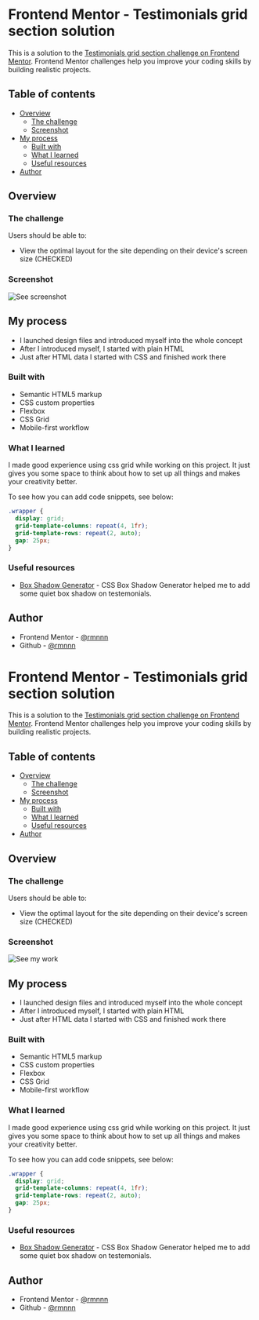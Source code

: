 # Frontend Mentor - Testimonials grid section solution

This is a solution to the [Testimonials grid section challenge on Frontend Mentor](https://www.frontendmentor.io/challenges/testimonials-grid-section-Nnw6J7Un7). Frontend Mentor challenges help you improve your coding skills by building realistic projects.

## Table of contents

- [Overview](#overview)
  - [The challenge](#the-challenge)
  - [Screenshot](#screenshot)
- [My process](#my-process)
  - [Built with](#built-with)
  - [What I learned](#what-i-learned)
  - [Useful resources](#useful-resources)
- [Author](#author)

## Overview

### The challenge

Users should be able to:

- View the optimal layout for the site depending on their device's screen size (CHECKED)

### Screenshot

![See screenshot](./https://i.imgur.com/B2rLZEF.png)

## My process

- I launched design files and introduced myself into the whole concept
- After I introduced myself, I started with plain HTML
- Just after HTML data I started with CSS and finished work there

### Built with

- Semantic HTML5 markup
- CSS custom properties
- Flexbox
- CSS Grid
- Mobile-first workflow

### What I learned

I made good experience using css grid while working on this project. It just gives you some space to think about how to set up all things and makes your creativity better.

To see how you can add code snippets, see below:

```css
.wrapper {
  display: grid;
  grid-template-columns: repeat(4, 1fr);
  grid-template-rows: repeat(2, auto);
  gap: 25px;
}
```

### Useful resources

- [Box Shadow Generator](https://html-css-js.com/css/generator/box-shadow/) - CSS Box Shadow Generator helped me to add some quiet box shadow on testemonials.

## Author

- Frontend Mentor - [@rmnnn](https://www.frontendmentor.io/profile/rmnnn)
- Github - [@rmnnn](https://github.com/rmnnn)

# Frontend Mentor - Testimonials grid section solution

This is a solution to the [Testimonials grid section challenge on Frontend Mentor](https://www.frontendmentor.io/challenges/testimonials-grid-section-Nnw6J7Un7). Frontend Mentor challenges help you improve your coding skills by building realistic projects.

## Table of contents

- [Overview](#overview)
  - [The challenge](#the-challenge)
  - [Screenshot](#screenshot)
- [My process](#my-process)
  - [Built with](#built-with)
  - [What I learned](#what-i-learned)
  - [Useful resources](#useful-resources)
- [Author](#author)

## Overview

### The challenge

Users should be able to:

- View the optimal layout for the site depending on their device's screen size (CHECKED)

### Screenshot

![See my work](./https://i.imgur.com/B2rLZEF.png)

## My process

- I launched design files and introduced myself into the whole concept
- After I introduced myself, I started with plain HTML
- Just after HTML data I started with CSS and finished work there

### Built with

- Semantic HTML5 markup
- CSS custom properties
- Flexbox
- CSS Grid
- Mobile-first workflow

### What I learned

I made good experience using css grid while working on this project. It just gives you some space to think about how to set up all things and makes your creativity better.

To see how you can add code snippets, see below:

```css
.wrapper {
  display: grid;
  grid-template-columns: repeat(4, 1fr);
  grid-template-rows: repeat(2, auto);
  gap: 25px;
}
```

### Useful resources

- [Box Shadow Generator](https://html-css-js.com/css/generator/box-shadow/) - CSS Box Shadow Generator helped me to add some quiet box shadow on testemonials.

## Author

- Frontend Mentor - [@rmnnn](https://www.frontendmentor.io/profile/rmnnn)
- Github - [@rmnnn](https://github.com/rmnnn)
